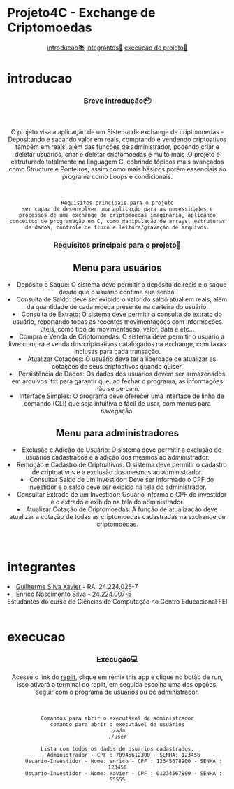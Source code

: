 # Projeto4C - Exchange de Criptomoedas
<p align="center">
<a href="#introducao">introducao📚</a>
<a href="#integrantes">integrantes🤝</a> 
<a href="#execucao">execução do projeto📄</a>
</p>


# introducao
<main align="center">


<h3>Breve introdução📦</h3><br>

<p>O projeto visa a aplicação de um Sistema de exchange de criptomoedas - Depositando e sacando valor em reais, comprando e vendendo criptoativos também em reais, além das funções de administrador, podendo criar e deletar usuários, criar e deletar criptomoedas e muito mais .O projeto é estruturado totalmente na linguagem C, cobrindo tópicos mais avançados como Structure e Ponteiros, assim como mais básicos porém essenciais ao programa como Loops e condicionais.<br><p><br>
    
    Requisitos principais para o projeto
    ser capaz de desenvolver uma aplicação para as necessidades e processos de uma exchange de criptomoedas imaginária, aplicando conceitos de programação em C, como manipulação de arrays, estruturas de dados, controle de fluxo e leitura/gravação de arquivos.

<h3>Requisitos principais para o projeto🔧</h3>

<h2>Menu para usuários</h2>

<li>Depósito e Saque: O sistema deve permitir o depósito de reais e o saque desde que o usuário confime sua senha.</li>
<li>Consulta de Saldo: deve ser exibido o valor do saldo atual em reais, além da quantidade de cada moeda presente na carteira do usuário.</li>
<li>Consulta de Extrato: O sistema deve permitir a consulta do extrato do usuário, reportando todas as recentes movimentações com informações úteis, como tipo de movimentação, valor, data e etc...</li>
<li>Compra e Venda de Criptomoedas: O sistema deve permitir o usuário a livre compra e venda dos criptoativos catalogados na exchange, com taxas inclusas para cada transação.</li>
<li>Atualizar Cotações: O usuário deve ter a liberdade de atualizar as cotações de seus criptoativos quando quiser.</li>
<li>Persistência de Dados: Os dados dos usuários devem ser armazenados em arquivos .txt para garantir que, ao fechar o programa, as informações não se percam.</li>
<li>Interface Simples: O programa deve oferecer uma interface de linha de comando (CLI) que seja intuitiva e fácil de usar, com menus para navegação.</li>

<h2>Menu para administradores</h2>
<li>Exclusão e Adição de Usuário: O sistema deve permitir a exclusão de usuários cadastrados e a adição dos mesmos ao administrador.</li>
<li>Remoção e Cadastro de Criptoativos: O sistema deve permitir o cadastro de criptoativos e a exclusão dos mesmos ao administrador.</li>
<li>Consultar Saldo de um Investidor: Deve ser informado o CPF do investidor e o saldo deve ser exibido na tela do administrador.</li>
<li>Consultar Extrado de um Investidor: Usuário informa o CPF do investidor e o extrado é exibido na tela do administrador.</li>
<li>Atualizar Cotação de Criptomoedas: A função de atualização deve atualizar a cotação de todas as criptomoedas cadastradas na exchange de criptomoedas.</li>

<br>
<br>
</main>

# integrantes
<li><a href="https://github.com/GuilhermeXavier2005">Guilherme Silva Xavier </a>- RA: 24.224.025-7</li>
<li><a href="https://github.com/EnricoNSilva">Enrico Nascimento Silva </a>- 24.224.007-5<br></li>
Estudantes do curso de Ciências da Computação no Centro Educacional FEI<br><br>

# execucao
<main id="apresentacao" align="center">
<h3 align="center">Execução💻</h3>

<p>Acesse o link do <a href="https://replit.com/@guilhermexavie4/Projeto4?v=1">replit</a>, clique em remix this app e clique no botão de run, isso ativará o terminal do replit, em seguida escolha uma das opções, seguir com o programa de usuarios ou de administrador. </p><br>

    Comandos para abrir o executável de administrador                          comando para abrir o executável de usuários
    ./adm                                                                       ./user

    Lista com todos os dados de Usuarios cadastrados.
        Administrador - CPF : 78945612300 - SENHA: 123456
        Usuario-Investidor - Nome: enrico - CPF : 12345678900 - SENHA : 123456
        Usuario-Investidor - Nome: xavier - CPF : 01234567899 - SENHA : 55555
<br>

</main>
